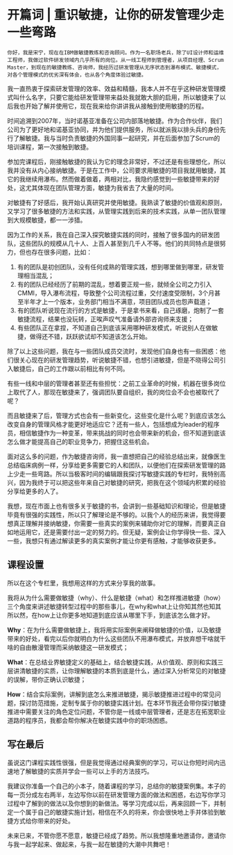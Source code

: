 # 开篇词 | 重识敏捷，让你的研发管理少走一些弯路

    你好，我是宋宁，现在在IBM做敏捷教练和咨询顾问。作为一名职场老兵，除了UI设计师和运维工程师，我做过软件研发领域内几乎所有的岗位。从一线工程师到管理者，从项目经理、Scrum Master，到现在的敏捷教练、咨询师，我经历过研发管理从无序状态到瀑布模式、敏捷模式，对各个管理模式的优劣深有体会，也从各个角度体验过敏捷。

我一直热衷于探索研发管理的效率、效益和精髓，我本人并不在乎这种研发管理模式叫什么名字，只要它能给研发管理带来益处我就敢大胆的启用，所以敏捷来了以后我也开始了解并使用它，现在我来给你讲讲我从接触到使用敏捷的历程。

时间追溯到2007年，当时诺基亚准备在公司内部落地敏捷。作为合作伙伴，我们公司为了更好地和诺基亚协同，并为他们提供服务，所以就派我以排头兵的身份先行了解敏捷。我与当时负责敏捷的外国同事一起研究，并在后面参加了Scrum的培训课程，第一次接触到敏捷。

参加完课程后，刚接触敏捷的我认为它的理念非常好，不过还是有些理想化，所以我并没有从内心接纳敏捷。于是在工作中，公司要求用敏捷的项目我就用敏捷，其它的我继续用瀑布。然而做着做着，两相对比，我隐约感觉到一些敏捷带来的好处，这尤其体现在团队管理方面，敏捷为我省去了大量的时间。

对敏捷有了好感后，我开始认真研究并使用敏捷。我熟读了敏捷的价值观和原则，又学习了很多敏捷的方法和实践，从管理实践到后来的技术实践，从单一团队管理到大规模敏捷，都一一涉猎。

因为工作的关系，我在自己深入探究敏捷实践的同时，接触了很多国内的研发团队，这些团队的规模从几十人、上百人甚至到几千人不等。他们的共同特点是很努力，但也存在很多问题，比如：

1.  有的团队是初创团队，没有任何成熟的管理实践，想到哪里做到哪里，研发管理相当混乱；
2.  有的团队已经经历了前期的混乱，想着要正规一些，就倾全公司之力引入CMMI，导入瀑布流程，导致整个公司流程过重，交付速度受限制，3个月甚至半年才上一个版本，业务部门相当不满意，项目团队成员也怨声载道；
3.  有的团队听说现在流行的方式是敏捷，于是拿书来看，自己琢磨，炮制了一套敏捷流程，结果也没玩转，正唉声叹气准备请外部咨询师来支援；
4.  有些团队正在拿捏，不知道自己到底该采用哪种研发模式，听说别人在做敏捷，做得还不错，跃跃欲试却不知道该怎么开始。

除了以上这些问题，我在与一些团队成员交流时，发现他们自身也有一些困惑：他们很关心现在的研发管理趋势，听说敏捷不错，也想引进敏捷，但是不晓得公司引入敏捷后，自己的工作跟以前相比有何不同。

有些一线和中层的管理者甚至还有些担忧：之前工业革命的时候，机器在很多岗位上取代了人，那现在敏捷来了，强调团队要自组织，我的岗位会不会也被取代了呢？

而且敏捷来了后，管理方式也会有一些新变化，这些变化是什么呢？到底应该怎么改变自身的管理风格才能更好地适应它？还有一些人，包括想成为leader的程序员，相信敏捷作为一种变革，带来挑战的同时也会带来新的机会，但不知道到底该怎么做才能提高自己的职业竞争力，把握住这些机会。

面对这么多的问题，作为敏捷咨询师，我一直想把自己的经验总结出来，就像医生总结临床病例一样，分享给更多需要它的人和团队，以便他们在探索研发管理的路上少走一些弯路。所以当极客时间的编辑跟我探讨写敏捷实践的专栏时，我特别高兴，因为我终于可以把这些年来自己对敏捷的研究，把我在这个领域内积累的经验分享给更多的人了。

我想，现在市面上也有很多关于敏捷的书，会讲到一些基础知识和理论，但是敏捷毕竟有很强的实践性，所以只了解理论是不够的。以我个人的经历来讲，我觉得要想真正理解并接纳敏捷，你需要一些真实的案例来辅助你对它的理解，而要真正自如地运用它，还是需要付出一定的努力的。但无疑，案例会让你学得快一些、深入一些，我想只有通过解读更多的真实案例才能让你更有感触，才能够收获更多。

## 课程设置

所以在这个专栏里，我想用这样的方式来分享我的故事。

我将从为什么需要做敏捷（why）、什么是敏捷（what）和怎样推进敏捷（how）三个角度来讲述敏捷转型过程中的那些事儿，在why和what上让你知其然也知其所以然，在how上让你更多地知道到底应该从哪里下手，到底该怎么做才好。

**Why**：在为什么需要做敏捷上，我将用实际案例来阐释做敏捷的价值，以及敏捷带来的好处，看完以后你就明白为什么这些团队不用瀑布模式，并放弃想干啥就干啥的自由散漫管理而采纳敏捷这一研发模式；

**What**：在总结业界敏捷定义的基础上，结合敏捷实践，从价值观、原则和实践三层讲清敏捷的实质，让你理解敏捷的本质到底是什么，通过深入分析常见的对敏捷的误解，带你正确认识敏捷；

**How**：结合实际案例，讲解到底怎么来推进敏捷，揭示敏捷推进过程中的常见问题，探讨防范措施，定制专属于你的敏捷实践计划。在本环节我还会带你探讨敏捷推进中需要关注的角色定位问题，不管你是一线或中层管理者，还是志在拓宽职业道路的程序员，我都会帮你解决在敏捷实践中你的职场困惑。

## 写在最后

虽说这门课程实践性很强，但是我觉得通过经典案例的学习，可以让你短时间内迅速地了解敏捷的实质并学会一些可以上手的方法技巧。

我建议你准备一个自己的小本子，随着课程的学习，总结你的敏捷案例集。本子的每一页分成左右两半，左边写你以前在研发管理方面的做法和困惑，右边写你学习过程中了解到的做法以及你想到的新做法。等学习完成以后，再来回顾一下，并制定一个属于自己的敏捷实施计划，相信在不久的将来，你会很快地上手并体验到敏捷方式给你带来的好处。

未来已来，不管你愿不愿意，敏捷已经成了趋势。所以我想隆重地邀请你，邀请你与我一起学起来、做起来，与我一起在敏捷的大潮中共舞吧！
    